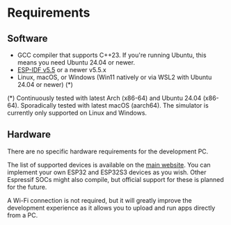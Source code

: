 # Requirements

## Software

- GCC compiler that supports C++23. If you're running Ubuntu, this means you need Ubuntu 24.04 or newer.
- [ESP-IDF v5.5](https://docs.espressif.com/projects/esp-idf/en/v5.5/esp32/get-started/index.html) or a newer v5.5.x
- Linux, macOS, or Windows (Win11 natively or via WSL2 with Ubuntu 24.04 or newer) (\*)

(\*) Continuously tested with latest Arch (x86-64) and Ubuntu 24.04 (x86-64). Sporadically tested with latest macOS (aarch64). The simulator is currently only supported on Linux and Windows.

## Hardware

There are no specific hardware requirements for the development PC.

The list of supported devices is available on the [main website](https://tactility.one/#/supported-devices). You can implement your own ESP32 and ESP32S3 devices as you wish. Other Espressif SOCs might also compile, but official support for these is planned for the future.

A Wi-Fi connection is not required, but it will greatly improve the development experience as it allows you to upload and run apps directly from a PC.

